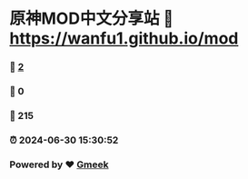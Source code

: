 # 原神MOD中文分享站 :link: https://wanfu1.github.io/mod 
### :page_facing_up: [2](https://wanfu1.github.io/mod/tag.html) 
### :speech_balloon: 0 
### :hibiscus: 215 
### :alarm_clock: 2024-06-30 15:30:52 
### Powered by :heart: [Gmeek](https://github.com/Meekdai/Gmeek)
